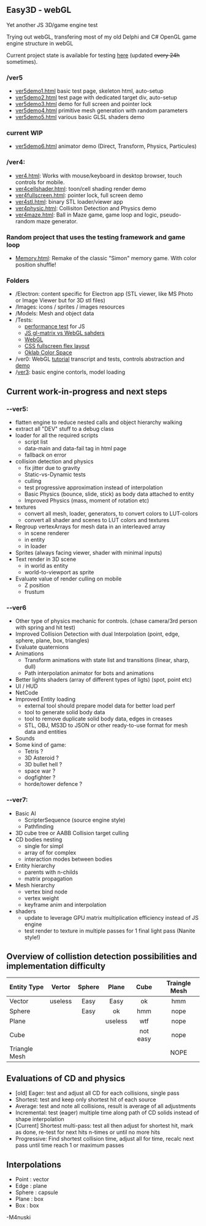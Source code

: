 Easy3D - webGL
----------
Yet another JS 3D/game engine test

Trying out webGL, transfering most of my old Delphi and C# OpenGL game engine structure in webGL

Current project state is available for testing [here](https://m4nusky.com/projects/Easy3D_webGL/) (updated ~~every 24h~~ sometimes).

### /ver5
- [ver5demo1.html](https://m4nusky.com/projects/Easy3D_webGL/ver5demo1.html) basic test page, skeleton html, auto-setup
- [ver5demo2.html](https://m4nusky.com/projects/Easy3D_webGL/ver5demo2.html) test page with dedicated target div, auto-setup
- [ver5demo3.html](https://m4nusky.com/projects/Easy3D_webGL/ver5demo3.html) demo for full screen and pointer lock
- [ver5demo4.html](https://m4nusky.com/projects/Easy3D_webGL/ver5demo4.html) primitive mesh generation with random parameters
- [ver5demo5.html](https://m4nusky.com/projects/Easy3D_webGL/ver5demo5.html) various basic GLSL shaders demo
### current WIP
- [ver5demo6.html](https://m4nusky.com/projects/Easy3D_webGL/ver5demo6.html) animator demo (Direct, Transform, Physics, Particules)

### /ver4: 
- [ver4.html](https://m4nusky.com/projects/Easy3D_webGL/ver4/ver4.hmtl): Works with mouse/keyboard in desktop browser, touch controls for mobile.
- [ver4cellshader.html](https://m4nusky.com/projects/Easy3D_webGL/ver4/ver4cellshader.html): toon/cell shading render demo
- [ver4fullscreen.html](https://m4nusky.com/projects/Easy3D_webGL/ver4/ver4fullscreen.html): pointer lock, full screen demo
- [ver4stl.html](https://m4nusky.com/projects/Easy3D_webGL/ver4/ver4stl.html): binary STL loader/viewer app 
- [ver4physic.html](https://m4nusky.com/projects/Easy3D_webGL/ver4/ver4physic.html): Collisiton Detection and Physics demo
- [ver4maze.html](https://m4nusky.com/projects/Easy3D_webGL/ver4/ver4maze.html): Ball in Maze game, game loop and logic, pseudo-random maze generator.

### Random project that uses the testing framework and game loop 
- [Memory.html](https://m4nusky.com/Memory/Memory.html): Remake of the classic "Simon" memory game. With color position shuffle!

### Folders 
- /Electron: content specific for Electron app (STL viewer, like MS Photo or Image Viewer but for 3D stl files)
- /Images: icons / sprites / images resources
- /Models: Mesh and object data
- /Tests: 
    - [performance test](https://m4nusky.com/projects/Easy3D_webGL/tests/test1.html) for JS
    - [JS gl-matrix vs WebGL sahders](https://m4nusky.com/projects/Easy3D_webGL/tests/testMat.html)
    - [WebGL](https://m4nusky.com/projects/Easy3D_webGL/Tests/testMatShader.html)
    - [CSS fullscreen flex layout](https://m4nusky.com/projects/Easy3D_webGL/Tests/testLayout3.html)
    - [Oklab Color Space](https://m4nusky.com/projects/Easy3D_webGL/Tests/testColors.html)
- /ver0: WebGL [tutorial](https://m4nusky.com/projects/Easy3D_webGL/ver0/tuto1.html) transcript and tests, controls abstraction and [demo](https://m4nusky.com/projects/Easy3D_webGL/ver0/tuto2.html)
- /[ver3](https://m4nusky.com/projects/Easy3D_webGL/ver3/ver3.html): basic engine contorls, model loading

Current work-in-progress and next steps
----------
### --ver5:
- flatten engine to reduce nested calls and object hierarchy walking
- extract all "DEV" stuff to a debug class
- loader for all the required scripts
    - script list
    - data-main and data-fail tag in html page
    - fallback on error
- collision detection and physics
    - fix jitter due to gravity
    - Static-vs-Dynamic tests
    - culling
    - test progressive approximation instead of interpolation
    - Basic Physics (bounce, slide, stick) as body data attached to entity
    - Improved Physics (mass, moment of rotation etc)
- textures
    - convert all mesh, loader, generators, to convert colors to LUT-colors
    - convert all shader and scenes to LUT colors and textures
- Regroup vertexArrays for mesh data in an interleaved array
    - in scene renderer
    - in entity
    - in loader
- Sprites (always facing viewer, shader with minimal inputs)
- Text render in 3D scene
    - in world as entity
    - world-to-viewport as sprite
- Evaluate value of render culling on mobile
    - Z position
    - frustum

### --ver6
- Other type of physics mechanic for controls. (chase camera/3rd person with spring and hit test)
- Improved Collision Detection with dual Interpolation (point, edge, sphere, plane, box, triangles)
- Evaluate quaternions
- Animations
    - Transform animations with state list and transitions (linear, sharp, dull)
    - Path interpolation animator for bots and animations
- Better lights shaders (array of different types of ligts) (spot, point etc)
- UI / HUD
- NetCode
- Improved Entity loading
    - external tool should prepare model data for better load perf
    - tool to generate solid body data
    - tool to remove duplicate solid body data, edges in creases
    - STL, OBJ, MS3D to JSON or other ready-to-use format for mesh data and entities
- Sounds
- Some kind of game:
    - Tetris ?
    - 3D Asteroid ?
    - 3D bullet hell ?
    - space war ?
    - dogfighter ?
    - horde/tower defence ?

### --ver7:
- Basic AI
    - ScripterSequence (source engine style)
    - Pathfinding
- 3D cube tree or AABB Collision target culling
- CD bodies nesting
    - single for simpl
    - array of for complex
    - interaction modes between bodies
- Entity hierarchy
    - parents with n-childs
    - matrix propagation
- Mesh hierarchy
    - vertex bind node
    - vertex weight
    - keyframe anim and interpolation
- shaders
    - update to leverage GPU matrix multiplication efficiency instead of JS engine
    - test render to texture in multiple passes for 1 final light pass (Nanite style!) 

Overview of collistion detection possibilities and implementation difficulty
-----------

| Entity Type   | Vertor  | Sphere | Plane | Cube | Traingle Mesh |
|:------------- |:-------:|:------:|:-----:|:----:|:-------------:|
| Vector        | useless |  Easy  | Easy  |  ok  |  hmm |
| Sphere        |         |  Easy  |  ok   |  hmm | nope |
| Plane         |         |        |  useless | wtf | nope |
| Cube          |         |        |       | not easy | nope |
| Triangle Mesh |         |        |       |       | NOPE |

Evaluations of CD and physics
-----------
* [old] Eager: test and adjust all CD for each collisions, single pass
* Shortest: test and keep only shortest hit of each source
* Average: test and note all collisions, result is average of all adjustments
* Incremental: test (eager) multiple time along path of CD solids instead of shape interpolation
* [Current] Shortest multi-pass: test all then adjust for shortest hit, mark as done, re-test for next hits n-times or until no more hits
* Progressive: Find shortest collision time, adjust all for time, recalc next pass until time reach 1 or maximum passes

Interpolations
-----------
* Point : vector
* Edge : plane
* Sphere : capsule
* Plane : box
* Box : box

-M4nuski
